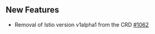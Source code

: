 ## New Features
- Removal of Istio version v1alpha1 from the CRD [#1062](https://github.com/kyma-project/istio/pull/1062)
